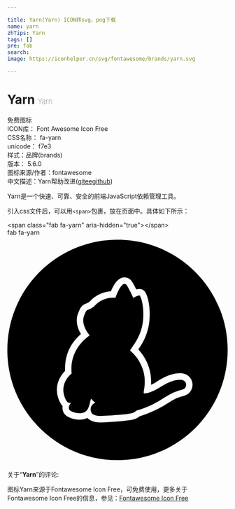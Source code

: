 ```yaml
---

title: Yarn(Yarn) ICON转svg、png下载
name: yarn
zhTips: Yarn
tags: []
pre: fab
search: 
image: https://iconhelper.cn/svg/fontawesome/brands/yarn.svg

---
```


# Yarn  <small style="font-size: 60%;font-weight: 100">Yarn</small>


<div class="detail-page">
<p>
<span><span class="badge-success badge">免费图标</span> </span>
<br/>
<span>
ICON库：
<span class="badge-secondary badge">Font Awesome Icon Free</span> 
</span>
<br/>
<span>
CSS名称：
<span class="badge-secondary badge">fa-yarn</span> 
</span>
<br/>
<span>
unicode：
<span class="badge-secondary badge">f7e3</span> 
<copy-btn content='f7e3' btn-title=""></copy-btn>
<copy-btn :content='String.fromCodePoint(parseInt("f7e3", 16))' btn-title="复制U"></copy-btn>
</span><br/><span>样式：<span class="badge-light badge">品牌(brands)</span></span>
<br/>
<span>
版本：
<span class="badge-secondary badge">5.6.0</span> 
</span>
<br/>
<span>图标来源/作者：<span class="badge-light badge">fontawesome</span></span> 
<br/>
<span class="zh-detail">中文描述：<span class="badge-primary badge">Yarn</span><span class="help-link"><span>帮助改进</span>(<a href="https://gitee.com/liuwave/icon-helper/edit/master/json/fontawesome/brands/yarn.json" target="_blank" rel="noopener noreferrer">gitee</a><a href="https://github.com/liuwave/icon-helper/edit/master/json/fontawesome/brands/yarn.json" target="_blank" rel="noopener noreferrer">github</a></span>)</span><br/>
</p>
</div><div class="description description alert alert-light">Yarn是一个快速、可靠、安全的前端JavaScript依赖管理工具。</div>
<div class="alert alert-dark">
  <i class="fab fa-yarn fa-xs"></i>
  <i class="fab fa-yarn fa-sm"></i>
  <i class="fab fa-yarn fa-lg"></i>
  <i class="fab fa-yarn fa-2x"></i>
  <i class="fab fa-yarn fa-3x"></i>
  <i class="fab fa-yarn fa-5x"></i>
  <i class="fab fa-yarn fa-7x"></i>
</div>
<div>
  <p>引入css文件后，可以用<code>&lt;span&gt;</code>包裹，放在页面中。具体如下所示：    
  </p>
  <div class="alert alert-primary" style="font-size: 14px">
    &lt;span class="fab fa-yarn" aria-hidden="true"&gt;&lt;/span&gt;
    <copy-btn content='<span class="fab fa-yarn" aria-hidden="true"></span>'></copy-btn>
  </div>
  <div class="alert alert-secondary">
    <i class="fab fa-yarn"
    style="font-size: 24px"
    aria-hidden="true"></i> fab fa-yarn
    <copy-btn content="fab fa-yarn" btn-title="复制图标名称"></copy-btn>
  </div>
</div>
<div id="svg" class="svg-wrap">
<svg xmlns="http://www.w3.org/2000/svg" viewBox="0 0 496 512"><path d="M393.9 345.2c-39 9.3-48.4 32.1-104 47.4 0 0-2.7 4-10.4 5.8-13.4 3.3-63.9 6-68.5 6.1-12.4.1-19.9-3.2-22-8.2-6.4-15.3 9.2-22 9.2-22-8.1-5-9-9.9-9.8-8.1-2.4 5.8-3.6 20.1-10.1 26.5-8.8 8.9-25.5 5.9-35.3.8-10.8-5.7.8-19.2.8-19.2s-5.8 3.4-10.5-3.6c-6-9.3-17.1-37.3 11.5-62-1.3-10.1-4.6-53.7 40.6-85.6 0 0-20.6-22.8-12.9-43.3 5-13.4 7-13.3 8.6-13.9 5.7-2.2 11.3-4.6 15.4-9.1 20.6-22.2 46.8-18 46.8-18s12.4-37.8 23.9-30.4c3.5 2.3 16.3 30.6 16.3 30.6s13.6-7.9 15.1-5c8.2 16 9.2 46.5 5.6 65.1-6.1 30.6-21.4 47.1-27.6 57.5-1.4 2.4 16.5 10 27.8 41.3 10.4 28.6 1.1 52.7 2.8 55.3.8 1.4 13.7.8 36.4-13.2 12.8-7.9 28.1-16.9 45.4-17 16.7-.5 17.6 19.2 4.9 22.2zM496 256c0 136.9-111.1 248-248 248S0 392.9 0 256 111.1 8 248 8s248 111.1 248 248zm-79.3 75.2c-1.7-13.6-13.2-23-28-22.8-22 .3-40.5 11.7-52.8 19.2-4.8 3-8.9 5.2-12.4 6.8 3.1-44.5-22.5-73.1-28.7-79.4 7.8-11.3 18.4-27.8 23.4-53.2 4.3-21.7 3-55.5-6.9-74.5-1.6-3.1-7.4-11.2-21-7.4-9.7-20-13-22.1-15.6-23.8-1.1-.7-23.6-16.4-41.4 28-12.2.9-31.3 5.3-47.5 22.8-2 2.2-5.9 3.8-10.1 5.4h.1c-8.4 3-12.3 9.9-16.9 22.3-6.5 17.4.2 34.6 6.8 45.7-17.8 15.9-37 39.8-35.7 82.5-34 36-11.8 73-5.6 79.6-1.6 11.1 3.7 19.4 12 23.8 12.6 6.7 30.3 9.6 43.9 2.8 4.9 5.2 13.8 10.1 30 10.1 6.8 0 58-2.9 72.6-6.5 6.8-1.6 11.5-4.5 14.6-7.1 9.8-3.1 36.8-12.3 62.2-28.7 18-11.7 24.2-14.2 37.6-17.4 12.9-3.2 21-15.1 19.4-28.2z"/></svg>
</div>
<detail full-name='fa-yarn'></detail>
<div class="icon-detail__container">
<p>关于“<b>Yarn</b>”的评论:</p>
</div>
<Vssue title="关于“Yarn”的评论" />    
<div><p>图标Yarn来源于Fontawesome Icon Free，可免费使用，更多关于  Fontawesome Icon Free的信息，参见：<a target="_blank" href="https://iconhelper.cn/fontawesome.html">Fontawesome Icon Free</a>
</p></div>
